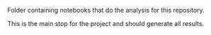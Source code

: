 Folder containing notebooks that do the analysis for this repository. 

This is the main stop for the project and should generate all results.
